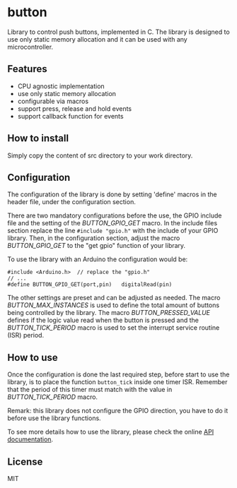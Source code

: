 button
======

Library to control push buttons, implemented in C. The library is designed to use only static
memory allocation and it can be used with any microcontroller.

Features
---

* CPU agnostic implementation
* use only static memory allocation
* configurable via macros
* support press, release and hold events
* support callback function for events

How to install
---

Simply copy the content of src directory to your work directory.


Configuration
---

The configuration of the library is done by setting 'define' macros in the header file,
under the configuration section.

There are two mandatory configurations before the use, the GPIO include file and the
setting of the *BUTTON_GPIO_GET* macro. In the include files section replace the line
`#include "gpio.h"` with the include of your GPIO library. Then, in the configuration
section, adjust the macro *BUTTON_GPIO_GET* to the "get gpio" function of your library.

To use the library with an Arduino the configuration would be:

    #include <Arduino.h>  // replace the "gpio.h"
    // ...
    #define BUTTON_GPIO_GET(port,pin)   digitalRead(pin)

The other settings are preset and can be adjusted as needed. The macro *BUTTON_MAX_INSTANCES*
is used to define the total amount of buttons being controlled by the library.
The macro *BUTTON_PRESSED_VALUE* defines if the logic value read when the button is pressed
and the *BUTTON_TICK_PERIOD* macro is used to set the interrupt service routine (ISR) period.

How to use
---

Once the configuration is done the last required step, before start to use the library, is to
place the function `button_tick` inside one timer ISR. Remember that the period of this timer must
match with the value in *BUTTON_TICK_PERIOD* macro.

Remark: this library does not configure the GPIO direction, you have to do it before use the library
functions.

To see more details how to use the library, please check the online
[API documentation](http://ricardocrudo.github.io/button).

License
---

MIT
